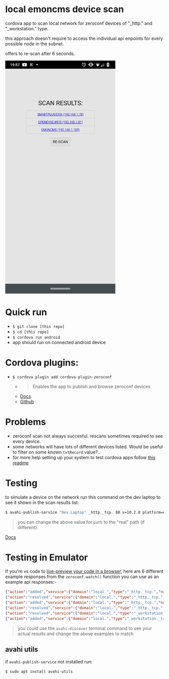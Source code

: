 #  local emoncms device scan

cordova app to scan local network for zeroconf devices of "_http." and "_workstation." type.

this approach doesn't require to access the individual api enpoints for every possible node in the subnet.

offers to re-scan after 6 seconds.

[<img src="screenshot.png?raw=true" width="350"/>](screenshot.png?raw=true)


# Quick run
- `$ git clone [this repo]`
- `$ cd [this repo]`
- `$ cordova run android`
- app should run on connected android device

# Cordova plugins:
- `$ cordova plugin add cordova-plugin-zeroconf`
  - >Enables the app to publish and browse zeroconf devices
  - [Docs](https://ionicframework.com/docs/native/zeroconf)
  - [Github](https://github.com/becvert/cordova-plugin-zeroconf)

# Problems
- zeroconf scan not always succesful. rescans sometimes required to see every device.
- some networks will have lots of different devices listed. Would be useful to filter on some known `txtRecord` value?..
- for more help setting up your system to test cordova apps follow [this readme](https://github.com/emrysr/wifiscan)

# Testing
to simulate a device on the network run this command on the dev laptop to see it shown in the scan results list:
```bash
$ avahi-publish-service "Dev Laptop" _http._tcp. 80 v=10.2.0 platform=emoncms path=/emoncms
```
> you can change the above value for `path` to the "real" path (if different).

[Docs](https://linux.die.net/man/1/avahi-publish-service)

# Testing in Emulator
If you're vs code to [live-preview your code in a browser][1], here are 6 different example responses from the `zeroconf.watch()` function you can use as an example api responses:-
```JSON
{"action":"added","service":{"domain":"local.","type":"_http._tcp.","name":"smartplug5339","port":0,"hostname":"smartplug5339._http._tcp.local.","ipv4Addresses":[],"ipv6Addresses":[],"txtRecord":{"smartplug5339._http._tcp.local.":"true"}}}
{"action":"resolved","service":{"domain":"local.","type":"_http._tcp.","name":"smartplug5339","port":80,"hostname":"","ipv4Addresses":["192.168.1.78"],"ipv6Addresses":[],"txtRecord":{}}}
{"action":"added","service":{"domain":"local.","type":"_http._tcp.","name":"openevse-8970","port":0,"hostname":"openevse-8970._http._tcp.local.","ipv4Addresses":[],"ipv6Addresses":[],"txtRecord":{"openevse-8970._http._tcp.local.":"true"}}}
{"action":"resolved","service":{"domain":"local.","type":"_http._tcp.","name":"openevse-8970","port":80,"hostname":"","ipv4Addresses":["192.168.1.81"],"ipv6Addresses":[],"txtRecord":{}}}
{"action":"resolved","service":{"domain":"local.","type":"_workstation._tcp.","name":"emonpi [b8:27:b8:27:b8:27]","port":9,"hostname":"","ipv4Addresses":["192.168.1.186"],"ipv6Addresses":["fe80::b03c:3354:7105:7555"],"txtRecord":{}}}
{"action":"added","service":{"domain":"local.","type":"_workstation._tcp.","name":"emonpi [b8:27:b8:27:b8:27]","port":0,"hostname":"emonpi [b8:27:b8:27:b8:27]._workstation._tcp.local.","ipv4Addresses":[],"ipv6Addresses":[],"txtRecord":{"emonpi [b8:27:b8:27:b8:27]._workstation._tcp.local.":"true"}}}
```
> you could use the `avahi-discover` terminal command to see your actual results and change the above examples to match

## avahi utils
if `avahi-publish-service` not installed run:
```bash
$ sudo apt install avahi-utils
```


[1]: <https://docs.microsoft.com/en-us/visualstudio/cross-platform/tools-for-cordova/run-your-app/simulate-in-browser?view=toolsforcordova-2017>